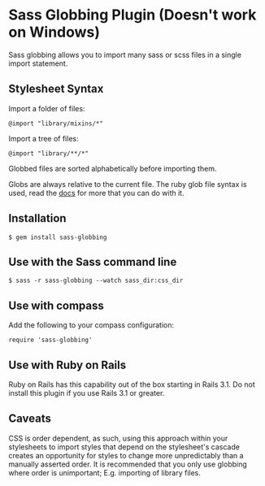 # Sass Globbing Plugin (Doesn't work on Windows)

Sass globbing allows you to import many sass or scss files in a single import statement.

## Stylesheet Syntax

Import a folder of files:

    @import "library/mixins/*"

Import a tree of files:

    @import "library/**/*"

Globbed files are sorted alphabetically before importing them.

Globs are always relative to the current file. The ruby glob file syntax is used, read the [docs][globbing_docs] for more that you can do with it.

## Installation

    $ gem install sass-globbing

## Use with the Sass command line

    $ sass -r sass-globbing --watch sass_dir:css_dir

## Use with compass

Add the following to your compass configuration:

    require 'sass-globbing'

## Use with Ruby on Rails

Ruby on Rails has this capability out of the box starting in Rails 3.1. Do not install this plugin if you use Rails 3.1 or greater.

## Caveats

CSS is order dependent, as such, using this approach within your stylesheets to import styles that depend on the stylesheet's cascade creates an opportunity for styles to change more unpredictably than a manually asserted order. It is recommended that you only use globbing where order is unimportant; E.g. importing of library files.


[globbing_docs]: http://ruby-doc.org/core/classes/Dir.html#method-c-glob
